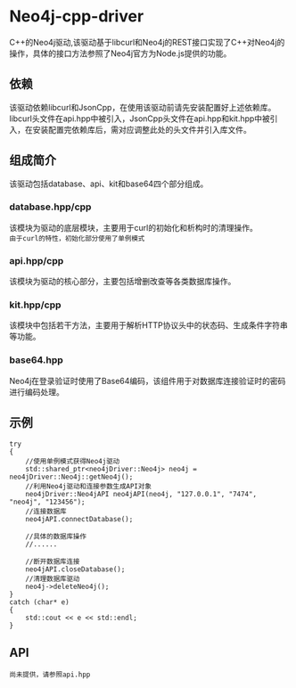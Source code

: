 # Neo4j-cpp-driver
C++的Neo4j驱动,该驱动基于libcurl和Neo4j的REST接口实现了C++对Neo4j的操作，具体的接口方法参照了Neo4j官方为Node.js提供的功能。

## 依赖
该驱动依赖libcurl和JsonCpp，在使用该驱动前请先安装配置好上述依赖库。
libcurl头文件在api.hpp中被引入，JsonCpp头文件在api.hpp和kit.hpp中被引入，在安装配置完依赖库后，需对应调整此处的头文件并引入库文件。

## 组成简介
该驱动包括database、api、kit和base64四个部分组成。

### database.hpp/cpp
该模块为驱动的底层模块，主要用于curl的初始化和析构时的清理操作。
<br/>`由于curl的特性，初始化部分使用了单例模式`

### api.hpp/cpp
该模块为驱动的核心部分，主要包括增删改查等各类数据库操作。

### kit.hpp/cpp
该模块中包括若干方法，主要用于解析HTTP协议头中的状态码、生成条件字符串等功能。

### base64.hpp
Neo4j在登录验证时使用了Base64编码，该组件用于对数据库连接验证时的密码进行编码处理。

## 示例
    try
    {
        //使用单例模式获得Neo4j驱动
        std::shared_ptr<neo4jDriver::Neo4j> neo4j = neo4jDriver::Neo4j::getNeo4j();
        //利用Neo4j驱动和连接参数生成API对象
        neo4jDriver::Neo4jAPI neo4jAPI(neo4j, "127.0.0.1", "7474", "neo4j", "123456");
        //连接数据库
        neo4jAPI.connectDatabase();
        
        //具体的数据库操作
        //......
        
        //断开数据库连接
        neo4jAPI.closeDatabase();
        //清理数据库驱动
        neo4j->deleteNeo4j();
    }
    catch (char* e)
    {
        std::cout << e << std::endl;
    }
    
## API
`尚未提供，请参照api.hpp`
